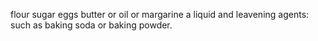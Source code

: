 

 flour
 sugar
  eggs
   butter or oil or margarine
    a liquid
    and leavening agents:
     such as baking soda or baking powder.

     